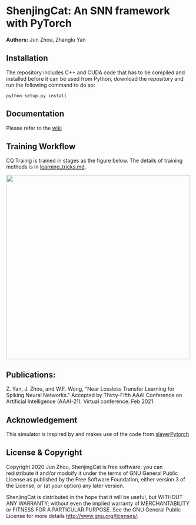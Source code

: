 # ShenjingCat: An SNN framework with PyTorch
**Authors:** Jun Zhou, Zhanglu Yan

## Installation
The repository includes C++ and CUDA code that has to be compiled and installed before it can be used from Python, download the repository and run the following command to do so:

`python setup.py install`

## Documentation
Please refer to the [wiki](https://github.com/zhoujuncc1/shenjingcat/wiki)

## Training Workflow
CQ Trainig is trained in stages as the figure below. The details of training methods is in [learning_tricks.md](https://github.com/zhoujuncc1/shenjingcat/blob/master/docs/learning_tricks.md).


<img src="https://github.com/zhoujuncc1/shenjingcat/raw/master/workflow_whole.jpg" width=500>

## Publications:
Z. Yan, J. Zhou, and W.F. Wong, "Near Lossless Transfer Learning for Spiking Neural Networks." Accepted by Thirty-Fifth AAAI Conference on Artificial Intelligence (AAAI-21). Virtual conference. Feb 2021.

## Acknowledgement
This simulator is inspired by and makes use of the code from [slayerPytorch](https://github.com/bamsumit/slayerPytorch)

## License & Copyright
Copyright 2020 Jun Zhou, ShenjingCat is free software: you can redistribute it and/or modoify it under the terms of GNU General Public License as published by the Free Software Foundation, either version 3 of the License, or (at your option) any later version.

ShenjingCat is distributed in the hope that it will be useful, but WITHOUT ANY WARRANTY; without even the implied warranty of MERCHANTABILITY or FITNESS FOR A PARTICULAR PURPOSE. See the GNU General Public License for more details http://www.gnu.org/licenses/.

